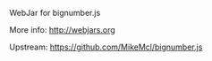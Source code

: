 WebJar for bignumber.js

More info: http://webjars.org

Upstream: https://github.com/MikeMcl/bignumber.js
